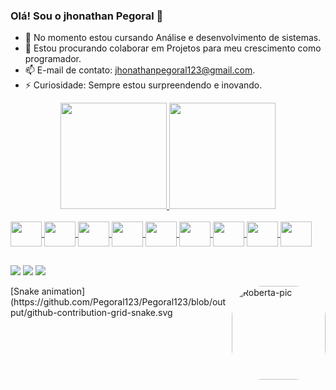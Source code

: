 ### Olá! Sou o jhonathan Pegoral 👋

- 🌱 No momento estou cursando Análise e desenvolvimento de sistemas.
- 👯 Estou procurando colaborar em Projetos para meu crescimento como programador. 
- 📫 E-mail de contato: jhonathanpegoral123@gmail.com.
- ⚡ Curiosidade: Sempre estou surpreendendo e inovando.


<div align="center">
  <a href="https://github.com/Pegoral123">
  <img height="170em" src="https://github-readme-stats.vercel.app/api?username=Pegoral123&show_icons=true&theme=cobalt&include_all_commits=true&count_private=true"/>
  <img height="170em" src="https://github-readme-stats.vercel.app/api/top-langs/?username=Pegoral123&layout=compact&langs_count=7&theme=cobalt"/>
</div>
 
  
  
  <div style="display: inline_block"><br>
    <img align="center" height="40" width="50" src="https://cdn.jsdelivr.net/gh/devicons/devicon/icons/html5/html5-original-wordmark.svg" />
    <img align="center" height="40" width="50" src="https://cdn.jsdelivr.net/gh/devicons/devicon/icons/css3/css3-original-wordmark.svg" />
    <img align="center" height="40" width="50" src="https://cdn.jsdelivr.net/gh/devicons/devicon/icons/bootstrap/bootstrap-original.svg" />
    <img align="center" height="40" width="50" src="https://cdn.jsdelivr.net/gh/devicons/devicon/icons/javascript/javascript-original.svg" />
    <img align="center" height="40" width="50"  src="https://cdn.jsdelivr.net/gh/devicons/devicon/icons/git/git-plain.svg" />
     <img align="center" height="40" width="50" rel="stylesheet" src="https://cdn.jsdelivr.net/gh/devicons/devicon/icons/nodejs/nodejs-original-wordmark.svg"/>
     <img align="center" height="40" width="50" rel="stylesheet"  src="https://cdn.jsdelivr.net/gh/devicons/devicon/icons/vuejs/vuejs-original-wordmark.svg"/>
      <img  align="center" height="40" width="50" src="https://cdn.jsdelivr.net/gh/devicons/devicon/icons/php/php-original.svg" />
       <img  align="center" height="40" width="50" src="https://cdn.jsdelivr.net/gh/devicons/devicon/icons/mysql/mysql-original-wordmark.svg" />
         
          
  </div>

  ##
  <div> 
 
  <a href="https://www.instagram.com/jhonathan_pegoral/" target="_blank"><img src="https://img.shields.io/badge/-Instagram-%23E4405F?style=for-the-badge&logo=instagram&logoColor=white" target="_blank"></a>
  <a href = "mailto:jhonathanpegoral123@gmail.com"><img src="https://img.shields.io/badge/-Gmail-%23333?style=for-the-badge&logo=gmail&logoColor=white" target="_blank"></a>
  <a href="https://www.linkedin.com/in/jhonathan-pegoral-462165222/" target="_blank"><img src="https://img.shields.io/badge/-LinkedIn-%230077B5?style=for-the-badge&logo=linkedin&logoColor=white" target="_blank"></a> 
 
  <img align="right" alt="Roberta-pic" height="150" style="border-radius:50px;" src="https://avatars.githubusercontent.com/u/10570920?v=4">
[Snake animation](https://github.com/Pegoral123/Pegoral123/blob/output/github-contribution-grid-snake.svg
</div>

 
  


 
